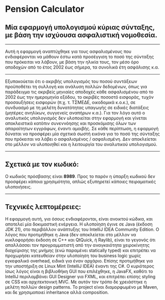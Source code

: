# Pension Calculator

## Μία εφαρμογή υπολογισμού κύριας σύνταξης, με βάση την ισχύουσα ασφαλιστική νομοθεσία.

---

Αυτή η εφαρμογή αναπτύχθηκε για τους ασφαλισμένους που ενδιαφέρονται να μάθουν έστω κατά προσέγγιση το ποσό της σύνταξης που πρόκειται να λάβουν, με βάση την ηλικία τους, τον μέσο όρο αποδοχών από το έτος 2002 έως σήμερα, τα συνολικά έτη ασφάλισης κ.α.

---

Εξυπακούεται ότι ο ακριβής υπολογισμός του ποσού συντάξεων προϋποθέτει τη συλλογή και ανάλυση πολλών δεδομένων, όπως για παράδειγμα τις ακριβείς μηνιαίες αποδοχές κάθε ασφαλισμένου από το 2002 έως την ημερομηνία εξόδου, το ακριβές ποσοστό εισφοράς, τυχόν προσαυξήσεις εισφορών (π.χ. τ. ΤΣΜΕΔΕ, οικοδομικά κ.ο.κ.), σε συνδυασμό με τη μελέτη δυνατότητας υπαγωγής σε ειδικές διατάξεις (μητέρες ανηλίκων, συγγενείς αναπήρων κ.α.). Για τον λόγο αυτό ο αναλυτικός υπολογισμός δεν υλοποιείται στην εφαρμογή και γίνεται αποκλειστικά κατόπιν συνεννόησης και προσκόμισης όλων των απαραίτητων εγγράφων, έναντι αμοιβής. Σε κάθε περίπτωση, η εφαρμογή δύναται να προσφέρει μία σχετικά σωστή εικόνα για το ποσό της σύνταξης που πρόκειται να λάβει ο ασφαλισμένος / ασφαλισμένη. Δεν αποκλείεται στο μέλλον να υλοποιηθεί και η λειτουργία του αναλυτικού υπολογισμού.

---

## Σχετικά με τον κωδικό:

Ο κωδικός πρόσβασης είναι **8989**. Προς το παρόν η ύπαρξη κωδικού δεν προσφέρει κάποια χρησιμότητα, απλώς εξυπηρετεί κάποιες πειραματικές υλοποιήσεις.

---

## Τεχνικές λεπτομέρειες:

Η εφαρμογή αυτή, για όσους ενδιαφέρονται, είναι ανοικτού κώδικα, και αποτελεί μία δοκιμαστική ενέργεια. Η υλοποίηση έγινε σε Java (έκδοση JDK 21), στο περιβάλλον ανάπτυξης του IntelliJ IDEA Community Edition. Ο λόγος που προτιμήθηκε η Java (δεν αποκλείεται στο μέλλον να κυκλοφορήσει έκδοση σε C++ και QtQuick, ή Raylib), είναι το γεγονός ότι απαλλάσσει τον προγραμματιστή από την αναγκαιότητα χειροκίνητης διαχείρισης της μνήμης (ενώ παραμένει statically typed) και επιτρέπει να προχωρήσει κατευθείαν στην υλοποίηση του business logic χωρίς εγκεφαλικό overhead, ειδικά για έναν αρχάριο. Επίσης προτιμήθηκε για την υποστήριξη σε Linux Mint (IntelliJ IDEA) έναντι της C#. Ο κυριότερος ίσως λόγος είναι η βιβλιοθήκη GUI που επιλέχθηκε, η JavaFX, καθότι το IntelliJ περιλαμβάνει GUI Designer για FXML, και επιτρέπει επίσης styling σε CSS και αρχιτεκτονική MVC. Με αυτόν τον τρόπο δε χρειάστηκε η μελέτη πολλών design patterns. To project είναι διαμορφωμένο με Maven, και δε χρησιμοποιεί inheritance αλλά composition.


